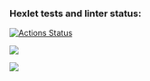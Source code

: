 ### Hexlet tests and linter status:
[![Actions Status](https://github.com/MKL-W/backend-project-44/workflows/hexlet-check/badge.svg)](https://github.com/MKL-W/backend-project-44/actions)

<a href="https://codeclimate.com/github/MKL-W/backend-project-44/maintainability"><img src="https://api.codeclimate.com/v1/badges/5c40e13b81dd74f49eff/maintainability" /></a>

<a href="https://asciinema.org/a/NXMXfEh1RBjeIw1KuIDICA9uY" target="_blank"><img src="https://asciinema.org/a/NXMXfEh1RBjeIw1KuIDICA9uY.svg" /></a>